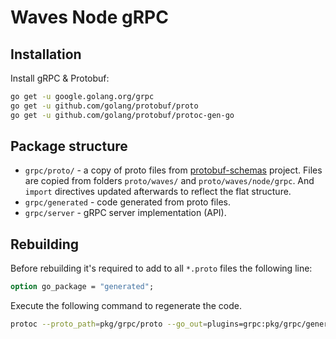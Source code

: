 # Waves Node gRPC

## Installation

Install gRPC & Protobuf:

```bash
go get -u google.golang.org/grpc
go get -u github.com/golang/protobuf/proto
go get -u github.com/golang/protobuf/protoc-gen-go
```

## Package structure

* `grpc/proto/` - a copy of proto files from [protobuf-schemas](https://github.com/wavesplatform/protobuf-schemas) project. Files are copied from folders `proto/waves/` and `proto/waves/node/grpc`. And `import` directives updated afterwards to reflect the flat structure.
* `grpc/generated` - code generated from proto files.
* `grpc/server` - gRPC server implementation (API).

## Rebuilding

Before rebuilding it's required to add to all `*.proto` files the following line:

```proto
option go_package = "generated";
```

Execute the following command to regenerate the code.

```bash
protoc --proto_path=pkg/grpc/proto --go_out=plugins=grpc:pkg/grpc/generated pkg/grpc/proto/*.proto
```
